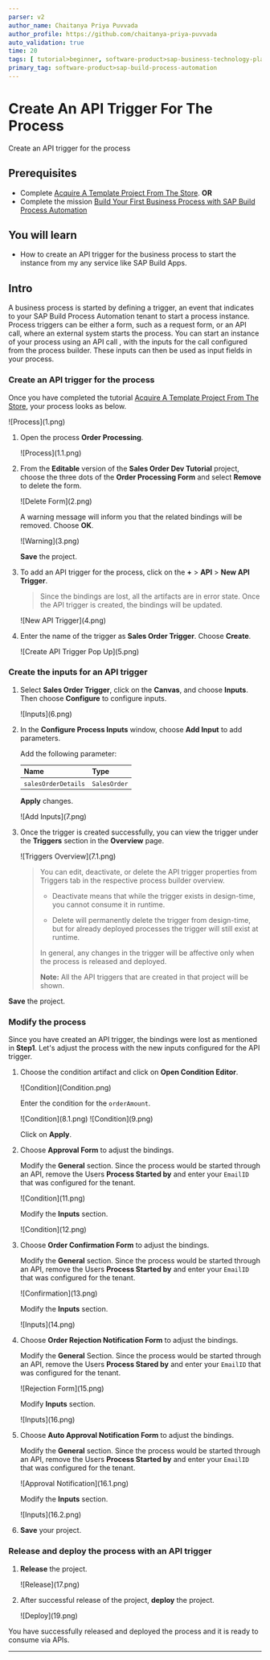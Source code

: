 ```yaml
---
parser: v2
author_name: Chaitanya Priya Puvvada
author_profile: https://github.com/chaitanya-priya-puvvada
auto_validation: true
time: 20
tags: [ tutorial>beginner, software-product>sap-business-technology-platform, tutorial>free-tier]
primary_tag: software-product>sap-build-process-automation
---
```


# Create An API Trigger For The  Process
<!-- description --> Create an API trigger for the process

## Prerequisites
 - Complete [Acquire A Template Project From The Store](spa-acquire-businessprocess-store). **OR**
 - Complete the mission [Build Your First Business Process with SAP Build Process Automation](mission.sap-process-automation)

## You will learn
  - How to create an API trigger for the business process to start the instance from my any service like SAP Build Apps.

## Intro
A business process is started by defining a trigger, an event that indicates to your SAP Build Process Automation tenant to start a process instance.
Process triggers can be either a form, such as a request form, or an API call, where an external system starts the process.
You can start an instance of your process using an API call , with the inputs for the call configured from the process builder. These inputs can then be used as input fields in your process.

### Create an API trigger for the process

Once you have completed the tutorial [Acquire A Template Project From The Store](spa-acquire-businessprocess-store), your process looks as below.

<!-- border -->![Process](1.png)

1. Open the process **Order Processing**.

    <!-- border -->![Process](1.1.png)

2. From the **Editable** version of the **Sales Order Dev Tutorial** project, choose the three dots of the **Order Processing Form** and select **Remove** to delete the form.

    <!-- border -->![Delete Form](2.png)

    A warning message will inform you that the related bindings will be removed. Choose **OK**.

    <!-- border -->![Warning](3.png)

    **Save** the project.

3.  To add an API trigger for the process, click on the **+** > **API** > **New API Trigger**.

    >Since the bindings are lost, all the artifacts are in error state. Once the API trigger is created, the bindings will be updated.  

    <!-- border -->![New API Trigger](4.png)


4.  Enter the name of the trigger as **Sales Order Trigger**. Choose **Create**.

    <!-- border -->![Create API Trigger Pop Up](5.png)


### Create the inputs for an API trigger

1. Select **Sales Order Trigger**, click on the **Canvas**, and choose **Inputs**. Then choose **Configure** to configure inputs.

    <!-- border -->![Inputs](6.png)

2. In the **Configure Process Inputs** window, choose **Add Input** to add parameters.

    Add the following parameter:

    |  **Name**    | **Type**
    |  :------------- | :-------------
    |  `salesOrderDetails`       | `SalesOrder`

    **Apply** changes.

    <!-- border -->![Add Inputs](7.png)

3. Once the trigger is created successfully, you can view the trigger under the **Triggers**  section in the **Overview** page.

    <!-- border -->![Triggers Overview](7.1.png)  

    >You can edit, deactivate, or delete the API trigger properties from Triggers tab in the respective process builder overview.
    >
    >- Deactivate means that while the trigger exists in design-time, you cannot consume it in runtime.
    >
    >- Delete will permanently delete the trigger from design-time, but for already deployed processes the trigger will still exist at runtime.
    >
    >In general, any changes in the trigger will be affective only when the process is released and deployed.
    >
    >**Note:** All the API triggers that are created in that project will be shown.

**Save** the project.

### Modify the process

Since you have created an API trigger, the bindings were lost as mentioned in **Step1**. Let's adjust the process with the new inputs configured for the API trigger.

1. Choose the condition artifact and click on **Open Condition Editor**.

    <!-- border -->![Condition](Condition.png)

    Enter the condition for the `orderAmount`.

    <!-- border -->![Condition](8.1.png)

    <!-- border -->![Condition](9.png)

    Click on **Apply**.

2. Choose **Approval Form** to adjust the bindings.

    Modify the **General** section. Since the process would be started through an API, remove the Users **Process Started by** and enter your `EmailID` that was configured for the tenant.

    <!-- border -->![Condition](11.png)

    Modify the **Inputs** section.

    <!-- border -->![Condition](12.png)

3. Choose **Order Confirmation Form** to adjust the bindings.

    Modify the **General** section. Since the process would be started through an API, remove the Users **Process Started by** and enter your `EmailID` that was configured for the tenant.

    <!-- border -->![Confirmation](13.png)

    Modify the **Inputs** section.

    <!-- border -->![Inputs](14.png)

4. Choose **Order Rejection Notification Form** to adjust the bindings.

    Modify the **General** Section. Since the process would be started through an API, remove the Users **Process Stared by** and enter your `EmailID` that was configured for the tenant.

    <!-- border -->![Rejection Form](15.png)

    Modify **Inputs** section.

    <!-- border -->![Inputs](16.png)

5. Choose **Auto Approval Notification Form** to adjust the bindings.

    Modify the **General** section. Since the process would be started through an API, remove the Users **Process Started by** and enter your `EmailID` that was configured for the tenant.
    <!-- border -->![Approval Notification](16.1.png)

    Modify the **Inputs** section.

    <!-- border -->![Inputs](16.2.png)

5. **Save** your project.

### Release and deploy the process with an API trigger

1. **Release** the project.

    <!-- border -->![Release](17.png)

2. After successful release of the project, **deploy** the project.

    <!-- border -->![Deploy](19.png)

You have successfully released and deployed the process and it is ready to consume via APIs.









---
